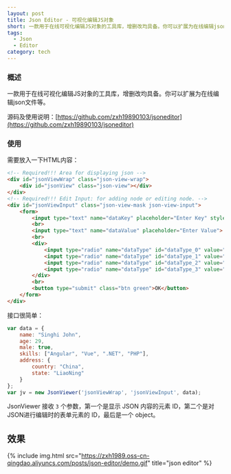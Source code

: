 ```yaml
---
layout: post
title: Json Editor - 可视化编辑JS对象
short: 一款用于在线可视化编辑JS对象的工具库，增删改均具备。你可以扩展为在线编辑json文件等
tags:
  - Json
  - Editor
category: tech
---
```



### 概述

一款用于在线可视化编辑JS对象的工具库，增删改均具备。你可以扩展为在线编辑json文件等。

源码及使用说明：[https://github.com/zxh19890103/jsoneditor](https://github.com/zxh19890103/jsoneditor)

### 使用

需要放入一下HTML内容：

```html
<!-- Required!!! Area for displaying json -->
<div id="jsonViewWrap" class="json-view-wrap">
    <div id="jsonView" class="json-view"></div>
</div>
<!-- Required!!! Edit Input: for adding node or editing node. -->
<div id="jsonViewInput" class="json-view-mask json-view-input">
    <form>
        <input type="text" name="dataKey" placeholder="Enter Key" style="width: 61.8%;">
        <br>
        <input type="text" name="dataValue" placeholder="Enter Value">
        <br>
        <div>
            <input type="radio" name="dataType" id="dataType_0" value="string"><label for="dataType_0">string</label>
            <input type="radio" name="dataType" id="dataType_1" value="boolean"><label for="dataType_1">boolean</label>
            <input type="radio" name="dataType" id="dataType_2" value="number"><label for="dataType_2">number</label>
            <input type="radio" name="dataType" id="dataType_3" value="array"><label for="dataType_3">array</label>
        </div>
        <br>
        <button type="submit" class="btn green">OK</button>
    </form>
</div>
```

接口很简单：

```js
var data = { 
    name: "Singhi John",
    age: 29,
    male: true,
    skills: ["Angular", "Vue", ".NET", "PHP"],
    address: {
        country: "China",
        state: "LiaoNing"
    }
};
var jv = new JsonViewer('jsonViewWrap', 'jsonViewInput', data);
```

JsonViewer 接收 `3` 个参数，第一个是显示 JSON 内容的元素 ID，第二个是对JSON进行编辑时的表单元素的 ID，最后是一个 object。

## 效果

{% include img.html src="https://zxh1989.oss-cn-qingdao.aliyuncs.com/posts/json-editor/demo.gif" title="json editor" %}
